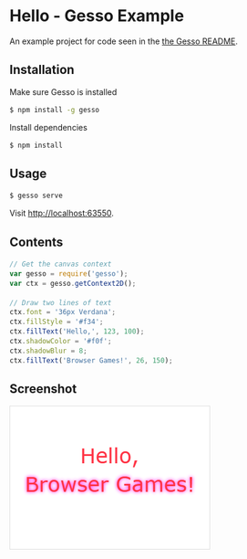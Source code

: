 Hello - Gesso Example
=====================

An example project for code seen in the [the Gesso README][].


Installation
------------

Make sure Gesso is installed

```bash
$ npm install -g gesso
```

Install dependencies

```bash
$ npm install
```


Usage
-----

```bash
$ gesso serve
```

Visit [http://localhost:63550](http://localhost:63550/).


Contents
--------

```js
// Get the canvas context
var gesso = require('gesso');
var ctx = gesso.getContext2D();

// Draw two lines of text
ctx.font = '36px Verdana';
ctx.fillStyle = '#f34';
ctx.fillText('Hello,', 123, 100);
ctx.shadowColor = '#f0f';
ctx.shadowBlur = 8;
ctx.fillText('Browser Games!', 26, 150);
```


Screenshot
----------

![Screenshot](screenshot.png)


[the Gesso README]: ../../README.md
